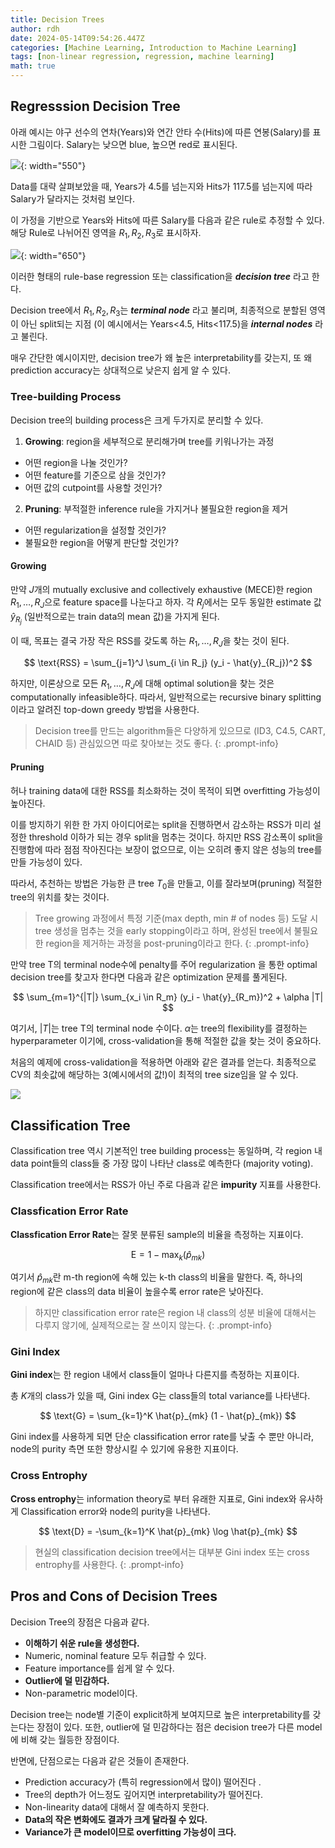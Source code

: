 ```yaml
---
title: Decision Trees
author: rdh
date: 2024-05-14T09:54:26.447Z
categories: [Machine Learning, Introduction to Machine Learning]
tags: [non-linear regression, regression, machine learning]
math: true
---
```

## Regresssion Decision Tree
아래 예시는 야구 선수의 연차(Years)와 연간 안타 수(Hits)에 따른 연봉(Salary)를 표시한 그림이다. Salary는 낮으면 blue, 높으면 red로 표시된다.

![](/assets/img/decision-tree-01.png){: width="550"}

Data를 대략 살펴보았을 때, Years가 4.5를 넘는지와 Hits가 117.5를 넘는지에 따라 Salary가 달라지는 것처럼 보인다.

이 가정을 기반으로 Years와 Hits에 따른 Salary를 다음과 같은 rule로 추정할 수 있다. 해당 Rule로 나뉘어진 영역을 $R_1, R_2, R_3$로 표시하자.

![](/assets/img/decision-tree-02.png){: width="650"}

이러한 형태의 rule-base regression 또는 classification을 ***decision tree*** 라고 한다.

Decision tree에서 $R_1, R_2, R_3$는 ***terminal node*** 라고 불리며, 최종적으로 분할된 영역이 아닌 split되는 지점 (이 예시에서는 Years<4.5, Hits<117.5)을 ***internal nodes*** 라고 불린다.

매우 간단한 예시이지만, decision tree가 왜 높은 interpretability를 갖는지, 또 왜 prediction accuracy는 상대적으로 낮은지 쉽게 알 수 있다.

### Tree-building Process
Decision tree의 building process은 크게 두가지로 분리할 수 있다.

1. **Growing**: region을 세부적으로 분리해가며 tree를 키워나가는 과정
  * 어떤 region을 나눌 것인가?
  * 어떤 feature를 기준으로 삼을 것인가?
  * 어떤 값의 cutpoint를 사용할 것인가?
2. **Pruning**: 부적절한 inference rule을 가지거나 불필요한 region을 제거
  * 어떤 regularization을 설정할 것인가?
  * 불필요한 region을 어떻게 판단할 것인가?

#### Growing
만약 $J$개의 mutually exclusive and collectively exhaustive (MECE)한 region $R_1, \dots, R_J$으로 feature space를 나눈다고 하자. 각 $R_j$에서는 모두 동일한 estimate 값 $\hat{y}_{R_j}$ (일반적으로는 train data의 mean 값)을 가지게 된다.

이 때, 목표는 결국 가장 작은 RSS를 갖도록 하는 $R_1, \dots, R_J$을 찾는 것이 된다.

$$
\text{RSS} = \sum_{j=1}^J \sum_{i \in R_j} (y_i - \hat{y}_{R_j})^2
$$

하지만, 이론상으로 모든 $R_1, \dots, R_J$에 대해 optimal solution을 찾는 것은 computationally infeasible하다. 따라서, 일반적으로는 recursive binary splitting이라고 알려진 top-down greedy 방법을 사용한다. 

> Decision tree를 만드는 algorithm들은 다양하게 있으므로 (ID3, C4.5, CART, CHAID 등) 관심있으면 따로 찾아보는 것도 좋다.
{: .prompt-info}

#### Pruning
허나 training data에 대한 RSS를 최소화하는 것이 목적이 되면 overfitting 가능성이 높아진다.

이를 방지하기 위한 한 가지 아이디어로는 split을 진행하면서 감소하는 RSS가 미리 설정한 threshold 이하가 되는 경우 split을 멈추는 것이다. 하지만 RSS 감소폭이 split을 진행함에 따라 점점 작아진다는 보장이 없으므로, 이는 오히려 좋지 않은 성능의 tree를 만들 가능성이 있다.

따라서, 추천하는 방법은 가능한 큰 tree $T_0$을 만들고, 이를 잘라보며(pruning) 적절한 tree의 위치를 찾는 것이다.

> Tree growing 과정에서 특정 기준(max depth, min # of nodes 등) 도달 시 tree 생성을 멈추는 것을 early stopping이라고 하며, 완성된 tree에서 불필요한 region을 제거하는 과정을 post-pruning이라고 한다.
{: .prompt-info}

만약 tree T의 terminal node수에 penalty를 주어 regularization 을 통한 optimal decision tree를 찾고자 한다면 다음과 같은 optimization 문제를 풀게된다.

$$
\sum_{m=1}^{|T|} \sum_{x_i \in R_m} (y_i - \hat{y}_{R_m})^2 + \alpha |T|
$$

여기서, $\vert T \vert$는 tree T의 terminal node 수이다. $\alpha$는 tree의 flexibility를 결정하는 hyperparameter 이기에, cross-validation을 통해 적절한 값을 찾는 것이 중요하다.

처음의 예제에 cross-validation을 적용하면 아래와 같은 결과를 얻는다. 최종적으로 CV의 최솟값에 해당하는 3(예시에서의 값!)이 최적의 tree size임을 알 수 있다.

![](/assets/img/decision-tree-03.png)

## Classification Tree
Classification tree 역시 기본적인 tree building process는 동일하며, 각 region 내 data point들의 class들 중 가장 많이 나타난 class로 예측한다 (majority voting).

Classification tree에서는 RSS가 아닌 주로 다음과 같은 **impurity** 지표를 사용한다.

### Classfication Error Rate
**Classfication Error Rate**는 잘못 분류된 sample의 비율을 측정하는 지표이다.

$$
\text{E} = 1 - \max_k (\hat{p}_{mk})
$$

여기서 $\hat{p}_{mk}$란 m-th region에 속해 있는 k-th class의 비율을 말한다. 즉, 하나의 region에 같은 class의 data 비율이 높을수록 error rate은 낮아진다.

> 하지만 classification error rate은 region 내 class의 성분 비율에 대해서는 다루지 않기에, 실제적으로는 잘 쓰이지 않는다.
{: .prompt-info}

### Gini Index
**Gini index**는 한 region 내에서 class들이 얼마나 다른지를 측정하는 지표이다.

총 $K$개의 class가 있을 때, Gini index G는 class들의 total variance를 나타낸다.

$$
\text{G} = \sum_{k=1}^K \hat{p}_{mk} (1 - \hat{p}_{mk})
$$

Gini index를 사용하게 되면 단순 classification error rate를 낮출 수 뿐만 아니라, node의 purity 측면 또한 향상시킬 수 있기에 유용한 지표이다.

### Cross Entrophy
**Cross entrophy**는 information theory로 부터 유래한 지표로, Gini index와 유사하게 Classification error와 node의 purity을 나타낸다.

$$
\text{D} = -\sum_{k=1}^K \hat{p}_{mk} \log \hat{p}_{mk}
$$

> 현실의 classification decision tree에서는 대부분 Gini index 또는 cross entrophy를 사용한다.
{: .prompt-info}

## Pros and Cons of Decision Trees
Decision Tree의 장점은 다음과 같다.
* **이해하기 쉬운 rule을 생성한다.**
* Numeric, nominal feature 모두 취급할 수 있다.
* Feature importance를 쉽게 알 수 있다.
* **Outlier에 덜 민감하다.**
* Non-parametric model이다.

Decision tree는 node별 기준이 explicit하게 보여지므로 높은 interpretability를 갖는다는 장점이 있다. 또한, outlier에 덜 민감하다는 점은 decision tree가 다른 model에 비해 갖는 월등한 장점이다.

반면에, 단점으로는 다음과 같은 것들이 존재한다.
* Prediction accuracy가 (특히 regression에서 많이) 떨어진다 .
* Tree의 depth가 어느정도 깊어지면 interpretability가 떨어진다.
* Non-linearity data에 대해서 잘 예측하지 못한다.
* **Data의 작은 변화에도 결과가 크게 달라질 수 있다.**
* **Variance가 큰 model이므로 overfitting 가능성이 크다.**